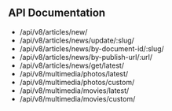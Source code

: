 ## API Documentation

- /api/v8/articles/new/
- /api/v8/articles/news/update/:slug/
- /api/v8/articles/news/by-document-id/:slug/
- /api/v8/articles/news/by-publish-url/:url/
- /api/v8/articles/news/get/latest/
- /api/v8/multimedia/photos/latest/
- /api/v8/multimedia/photos/custom/
- /api/v8/multimedia/movies/latest/
- /api/v8/multimedia/movies/custom/
